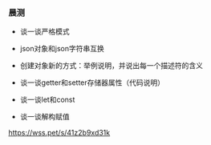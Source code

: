 ### 晨测
- 谈一谈严格模式

- json对象和json字符串互换

- 创建对象新的方式：举例说明，并说出每一个描述符的含义

- 谈一谈getter和setter存储器属性（代码说明）

- 谈一谈let和const

- 谈一谈解构赋值


https://wss.pet/s/41z2b9xd31k